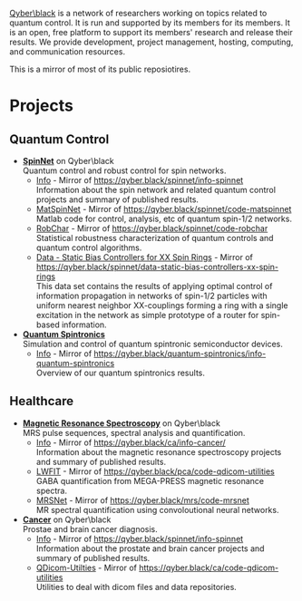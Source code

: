 [Qyber\black](https://qyber.black/) is a network of researchers working on topics related to quantum control. It is run and supported by its members for its members.
It is an open, free platform to support its members' research and release their results. We provide development, project management, hosting,
computing, and communication resources.

This is a mirror of most of its public reposiotires.

# Projects

## Quantum Control

* [**SpinNet**](https://qyber.black/spinnet) on Qyber\black\
  Quantum control and robust control for spin networks.
  * [Info](https://github.com/qyber-black/Info-SpinNet/wiki) - Mirror of https://qyber.black/spinnet/info-spinnet \
    Information about the spin network and related quantum control projects and summary of published results.
  * [MatSpinNet](https://github.com/qyber-black/Code-MatSpinNet) - Mirror of https://qyber.black/spinnet/code-matspinnet \
    Matlab code for control, analysis, etc of quantum spin-1/2 networks.
  * [RobChar](https://github.com/qyber-black/code-robchar) - Mirror of https://qyber.black/spinnet/code-robchar \
    Statistical robustness characterization of quantum controls and quantum control algorithms.
  * [Data - Static Bias Controllers for XX Spin Rings](https://github.com/qyber-black/Data-Static-Bias-Controllers-XX-Spin-Rings) - Mirror of https://qyber.black/spinnet/data-static-bias-controllers-xx-spin-rings \
     This data set contains the results of applying optimal control of information propagation in networks of spin-1/2 particles with uniform nearest neighbor XX-couplings forming a ring with a single excitation in the network as simple prototype of a router for spin-based information.
* [**Quantum Spintronics**](https://qyber.black/quantum-spintronics)\
  Simulation and control of quantum spintronic semiconductor devices.
  * [Info](https://github.com/qyber-black/Info-Quantum-Spintronics/wiki) - Mirror of https://qyber.black/quantum-spintronics/info-quantum-spintronics \
    Overview of our quantum spintronics results.

## Healthcare

* [**Magnetic Resonance Spectroscopy**](https://qyber.black/mrs) on Qyber\black\
  MRS pulse sequences, spectral analysis and quantification.
  * [Info](https://github.com/qyber-black/Info-MRS/wiki) - Mirror of https://qyber.black/ca/info-cancer/ \
    Information about the magnetic resonance spectroscopy projects and summary of published results.
  * [LWFIT](https://github.com/qyber-black/Code-LWFIT) - Mirror of https://qyber.black/pca/code-qdicom-utilities \
    GABA quantification from MEGA-PRESS magnetic resonance spectra.
  * [MRSNet](https://github.com/MaxChandler/MRSNet) - Mirror of https://qyber.black/mrs/code-mrsnet \
    MR spectral quantification using convoloutional neural networks.
* [**Cancer**](https://qyber.black/ca) on Qyber\black\
  Prostae and brain cancer diagnosis.
  * [Info](https://github.com/qyber-black/Info-Cancer/wiki) - Mirror of https://qyber.black/spinnet/info-spinnet \
    Information about the prostate and brain cancer projects and summary of published results.
  * [QDicom-Utilties](https://github.com/qyber-black/Code-QDicom-Utilities) - Mirror of https://qyber.black/ca/code-qdicom-utilities \
    Utilities to deal with dicom files and data repositories.
